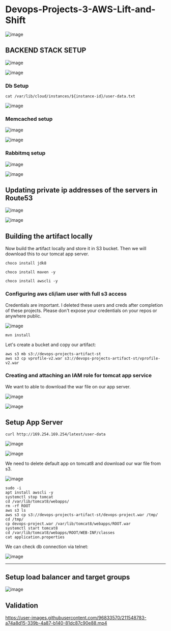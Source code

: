 # Devops-Projects-3-AWS-Lift-and-Shift


![image](https://user-images.githubusercontent.com/96833570/211544752-3a0a22db-c310-42ec-8e87-a627181fdc04.png)




## BACKEND STACK SETUP


![image](https://user-images.githubusercontent.com/96833570/211214592-65776762-545c-47de-a8b9-b8a505beacc1.png)



![image](https://user-images.githubusercontent.com/96833570/211188366-037f728d-9edb-4352-95ef-22d3ed09c93d.png)



### Db Setup

`cat /var/lib/cloud/instances/${instance-id}/user-data.txt`

![image](https://user-images.githubusercontent.com/96833570/211167718-987c7ea0-0b39-4009-9830-439de8aac1dc.png)


### Memcached setup


![image](https://user-images.githubusercontent.com/96833570/211188094-a2d20862-bccd-4cbc-8474-a24102662e10.png)

![image](https://user-images.githubusercontent.com/96833570/211188244-843bc717-798e-47ce-880f-7bf39abe696a.png)

### Rabbitmq setup

![image](https://user-images.githubusercontent.com/96833570/211188312-82b811fa-29fe-4193-a2f4-32901962249c.png)

![image](https://user-images.githubusercontent.com/96833570/211188323-322c5571-5bce-4db1-9614-c320e61c2c06.png)


## Updating private ip addresses of the servers in Route53

![image](https://user-images.githubusercontent.com/96833570/211204890-a88a7525-db8c-4316-b738-2015a42642d8.png)


![image](https://user-images.githubusercontent.com/96833570/211213304-22002b86-19b1-4465-a076-13f6f167ade8.png)


## Building the artifact locally

Now build the artifact locally and store it in S3 bucket. Then we will download this to our tomcat app server.


`choco install jdk8`

`choco install maven -y`

`choco install awscli -y`

### Configuring aws cli/iam user with full s3 access

Credentials are important. 
I deleted these users and creds after completion of these projects. 
Please don't expose your credentials on your repos or anywhere public. 


![image](https://user-images.githubusercontent.com/96833570/211206531-684484ef-914e-4329-b903-4f8683c4a961.png)



`mvn install`


Let's create a bucket and copy our artifact:

```
aws s3 mb s3://devops-projects-artifact-st
aws s3 cp vprofile-v2.war s3://devops-projects-artifact-st/vprofile-v2.war

```

### Creating and attaching an IAM role for tomcat app service

We want to able to download the war file on our app server. 


![image](https://user-images.githubusercontent.com/96833570/211214669-bb1022bf-2d21-4192-8180-2a06ad478a76.png)

![image](https://user-images.githubusercontent.com/96833570/211214687-53e13359-36a6-4bea-9d74-ee668b3677e3.png)

## Setup App Server

`curl http://169.254.169.254/latest/user-data`

![image](https://user-images.githubusercontent.com/96833570/211541247-ac0a48b5-c85a-4aa1-a338-386fa545425b.png)

![image](https://user-images.githubusercontent.com/96833570/211541319-f8ab2e42-12b6-492f-a9d0-fd88fe369a3e.png)


We need to delete default app on tomcat8 and download our war file from s3.

![image](https://user-images.githubusercontent.com/96833570/211214822-adc3793b-1bf5-439c-a95a-a0e7981ef7e8.png)

```
sudo -i
apt install awscli -y
systemctl stop tomcat
cd /var/lib/tomcat8/webapps/
rm -rf ROOT
aws s3 ls
aws s3 cp s3://devops-projects-artifact-st/devops-project.war /tmp/
cd /tmp/
cp devops-project.war /var/lib/tomcat8/webapps/ROOT.war
systemctl start tomcat8
cd /var/lib/tomcat8/webapps/ROOT/WEB-INF/classes
cat application.properties
```

We can check db connection via telnet:

![image](https://user-images.githubusercontent.com/96833570/211215351-c9110bb4-222a-4652-9bce-7c0b21faf313.png)




<hr>

## Setup load balancer and target groups

![image](https://user-images.githubusercontent.com/96833570/211546007-e20a6c56-4d28-4644-86ca-cf83908e3acd.png)




## Validation






https://user-images.githubusercontent.com/96833570/211548783-a74a8d15-339b-4a87-b140-81dc87c90e88.mp4

